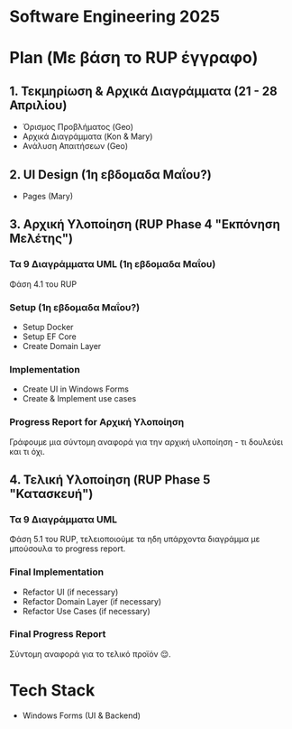 # Software Engineering 2025

# Plan (Με βάση το RUP έγγραφο)
## 1. Τεκμηρίωση & Αρχικά Διαγράμματα (21 - 28 Απριλίου)
- Όρισμος Προβλήματος (Geo)
- Αρχικά Διαγράμματα (Kon & Mary)
- Ανάλυση Απαιτήσεων (Geo)

## 2. UI Design (1η εβδομαδα Μαΐου?)
- Pages (Mary)

## 3. Αρχική Υλοποίηση (RUP Phase 4 "Εκπόνηση Μελέτης")
### Τα 9 Διαγράμματα UML (1η εβδομαδα Μαΐου)
Φάση 4.1 του RUP
### Setup (1η εβδομαδα Μαΐου?)
- Setup Docker 
- Setup EF Core
- Create Domain Layer
### Implementation
- Create UI in Windows Forms
- Create & Implement use cases
### Progress Report for Αρχική Υλοποίηση
Γράφουμε μια σύντομη αναφορά για την αρχική υλοποίηση - τι δουλεύει και τι όχι.

## 4. Τελική Υλοποίηση (RUP Phase 5 "Κατασκευή")
### Τα 9 Διαγράμματα UML
Φάση 5.1 του RUP, τελειοποιούμε τα ηδη υπάρχοντα διαγράμμα με μπούσουλα το progress report.
### Final Implementation
- Refactor UI (if necessary)
- Refactor Domain Layer (if necessary)
- Refactor Use Cases (if necessary)
### Final Progress Report
Σύντομη αναφορά για το τελικό προϊόν 😌.


# Tech Stack
- Windows Forms (UI & Backend)